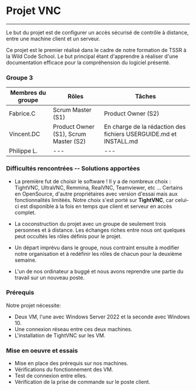 # Projet VNC
________________________________________
Le but du projet est de configurer un accès sécurisé de contrôle à distance, entre une machine client et un serveur.

Ce projet est le premier réalisé dans le cadre de notre formation de TSSR à la Wild Code School.
Le but principal étant d'apprendre à réaliser d'une documentation efficace pour la compréhension du logiciel présenté.

### **Groupe 3**

|  Membres du groupe | Rôles | Tâches |
| --- | --- | --- |
| Fabrice.C | Scrum Master (S1) | Product Owner (S2) | En charge de la rédaction du fichier README.md |  
| Vincent.DC | Product Owner (S1), Scrum Master (S2) | En charge de la rédaction des fichiers USERGUIDE.md et INSTALL.md |
| Philippe L. | --- | --- |

### **Difficultés rencontrées -- Solutions apportées**
 - La première fut de choisir le software !
   Il y a de nombreux choix : TightVNC, UltraVNC, Remmina, RealVNC, Teamviewer, etc ...
   Certains en OpenSource, d'autre propriétaires avec version d'essai mais aux fonctionnalités limitéés.
   Notre choix s'est porté sur **TightVNC**, car celui-ci est disponible à la fois en temps que client et serveur en accès complet.

 - La coconstruction du projet avec un groupe de seulement trois personnes et à distance.
   Les échanges riches entre nous ont quelques peut occultés les rôles définis pour le projet.

 - Un départ imprévu dans le groupe, nous contraint ensuite à modifier notre organisation et à redéfinir les rôles de chacun pour la deuxième semaine.

 - L'un de nos ordinateur a buggé et nous avons reprendre une partie du travail sur un nouveau poste.

### **Prérequis**

Notre projet nécessite:
  - Deux VM, l'une avec Windows Server 2022 et la seconde avec Windows 10.
  - Une connexion réseau entre ces deux machines.
  - L'installation de TightVNC sur les VM.

### **Mise en oeuvre et essais**

- Mise en place des prérequis sur nos machines.
- Vérifications du fonctionnement des VM.
- Test de connexion entre elles.
- Vérification de la prise de commande sur le poste client.


